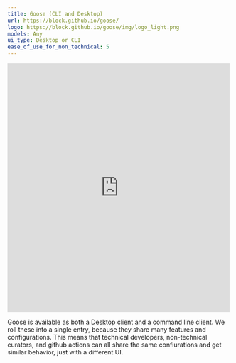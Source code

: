 ```yaml
---
title: Goose (CLI and Desktop)
url: https://block.github.io/goose/
logo: https://block.github.io/goose/img/logo_light.png
models: Any
ui_type: Desktop or CLI
ease_of_use_for_non_technical: 5
---
```



<iframe 
  width="500" 
  height="560" 
  src="https://youtu.be/D-DpDunrbpo" 
  title="YouTube video player" 
  frameborder="0" 
  allow="accelerometer; autoplay; clipboard-write; encrypted-media; gyroscope; picture-in-picture; web-share" 
  allowfullscreen>
</iframe>

Goose is available as both a Desktop client and a command line client. We roll these into a single entry, because
they share many features and configurations. This means that technical developers, non-technical curators, and github
actions can all share the same confiurations and get similar behavior, just with a different UI.